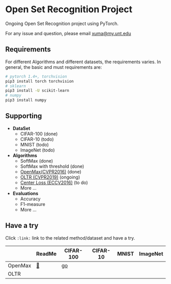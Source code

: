 # Open Set Recognition Project

Ongoing Open Set Recognition project using PyTorch.

For any issue and question, please email [xuma@my.unt.edu](mailto:xuma@my.unt.edu)

## Requirements
For different Algorithms and different datasets, the requirements varies. In general, the basic and must requirements are:
```bash
# pytorch 1.4+, torchvision
pip3 install torch torchvision
# sklearn
pip3 install -U scikit-learn
# numpy
pip3 install numpy
```


## Supporting
* __DataSet__
  * CIFAR-100 (done)
  * CIFAR-10 (todo)
  * MNIST (todo)
  * ImageNet (todo)
* __Algorithms__
  * SoftMax (done)
  * SoftMax with threshold (done)
  * [OpenMax(CVPR2016)](https://www.cv-foundation.org/openaccess/content_cvpr_2016/papers/Bendale_Towards_Open_Set_CVPR_2016_paper.pdf) (done)
  * [OLTR (CVPR2019)](https://openaccess.thecvf.com/content_CVPR_2019/papers/Liu_Large-Scale_Long-Tailed_Recognition_in_an_Open_World_CVPR_2019_paper.pdf) (ongoing)
  * [Center Loss (ECCV2016)](https://ydwen.github.io/papers/WenECCV16.pdf) (to do)
  * More ...
* __Evaluations__
  * Accuracy
  * F1-measure
  * More ...

## Have a try
Click `:link:` link to the related method/dataset and have a try.

|         | ReadMe | CIFAR-100 | CIFAR-10 | MNIST | ImageNet |
|---------|--------|-----------|----------|-------|----------|
| OpenMax |[:link:](https://github.com/13952522076/Open-Set-Recognition/tree/master/OSR/OpenMax) |[go](https://github.com/13952522076/Open-Set-Recognition/blob/master/OSR/OpenMax/cifar100.py)|          |       |          |
| OLTR    |        |           |          |       |          |
 
